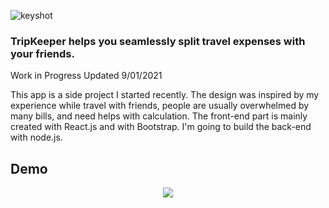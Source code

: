 
![keyshot](https://yuanyuanhu96.github.io/share/concept.png)

### TripKeeper helps you seamlessly split travel expenses with your friends.

Work in Progress
Updated 9/01/2021

This app is a side project I started recently. The design was inspired by my experience while travel with friends, people are usually overwhelmed by many bills, and need helps with calculation. The front-end part is mainly created with React.js and with Bootstrap. I'm going to build the back-end with node.js.

## Demo

<p align="center">
  <img src="https://yuanyuanhu96.github.io/share/split-demo-v3.gif" />
</p>

<!-- ![split-demo](https://yuanyuanhu96.github.io/share/split-demo-v3.gif)
 -->
<!-- ## UI Audit
![ui-audit](https://yuanyuanhu96.github.io/share/ui-audit.png)


 -->
